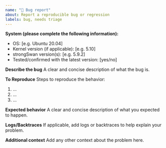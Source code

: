 ```yaml
---
name: "🐛 Bug report"
about: Report a reproducible bug or regression
labels: bug, needs triage
---
```


<!--
IMPORTANT: Please use the [discussion forum](https://github.com/strongswan/strongswan/discussions)
for questions and configuration problems etc., only report actual bugs here.
Your issue will otherwise be closed immediately.
-->

**System (please complete the following information):**
 - OS: [e.g. Ubuntu 20.04]
 - Kernel version (if applicable): [e.g. 5.10]
 - strongSwan version(s): [e.g. 5.9.2]
 - Tested/confirmed with the latest version: [yes/no]

**Describe the bug**
A clear and concise description of what the bug is.

**To Reproduce**
Steps to reproduce the behavior:
1. ...
2. ...
3. ...

**Expected behavior**
A clear and concise description of what you expected to happen.

**Logs/Backtraces**
If applicable, add logs or backtraces to help explain your problem.

**Additional context**
Add any other context about the problem here.
